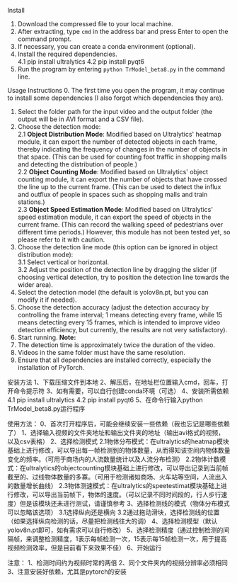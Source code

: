 Install
1. Download the compressed file to your local machine.  
2. After extracting, type `cmd` in the address bar and press Enter to open the command prompt.  
3. If necessary, you can create a conda environment (optional).  
4. Install the required dependencies.  
   4.1 pip install ultralytics
   4.2 pip install pyqt6
6. Run the program by entering `python TrModel_beta8.py` in the command line.

Usage Instructions
0. The first time you open the program, it may continue to install some dependencies (I also forgot which dependencies they are).  
1. Select the folder path for the input video and the output folder (the output will be in AVI format and a CSV file).  
2. Choose the detection mode:  
   2.1 **Object Distribution Mode**: Modified based on Ultralytics' heatmap module, it can export the number of detected objects in each frame, thereby indicating the frequency of changes in the number of objects in that space. (This can be used for counting foot traffic in shopping malls and detecting the distribution of people.)  
   2.2 **Object Counting Mode**: Modified based on Ultralytics' object counting module, it can export the number of objects that have crossed the line up to the current frame. (This can be used to detect the influx and outflux of people in spaces such as shopping malls and train stations.)  
   2.3 **Object Speed Estimation Mode**: Modified based on Ultralytics' speed estimation module, it can export the speed of objects in the current frame. (This can record the walking speed of pedestrians over different time periods.) However, this module has not been tested yet, so please refer to it with caution.  
3. Choose the detection line mode (this option can be ignored in object distribution mode):  
   3.1 Select vertical or horizontal.  
   3.2 Adjust the position of the detection line by dragging the slider (if choosing vertical detection, try to position the detection line towards the wider area).  
4. Select the detection model (the default is yolov8n.pt, but you can modify it if needed).  
5. Choose the detection accuracy (adjust the detection accuracy by controlling the frame interval; 1 means detecting every frame, while 15 means detecting every 15 frames, which is intended to improve video detection efficiency, but currently, the results are not very satisfactory).  
6. Start running.
**Note:**  
1. The detection time is approximately twice the duration of the video.  
2. Videos in the same folder must have the same resolution.  
3. Ensure that all dependencies are installed correctly, especially the installation of PyTorch.
   
安装方法
1、下载压缩文件到本地
2、解压后，在地址栏位置输入cmd，回车，打开命令提示符
3、如有需要，可以自行创建conda环境（可选）
4、安装所需依赖
   4.1 pip install ultralytics
   4.2 pip install pyqt6
5、在命令行输入python TrModel_beta8.py运行程序

使用方法：
0、首次打开程序后，可能会继续安装一些依赖（我也忘记是哪些依赖了）
1、选择输入视频的文件夹地址和输出文件夹的地址（输出avi格式的视频，以及csv表格）
2、选择检测模式
2.1物体分布模式：在ultralytics的heatmap模块基础上进行修改，可以导出每一帧检测到的物体数量，从而得知该空间内物体数量变化的频率。（可用于商场内的人流数量统计以及人流分布检测）
2.2物体计数模式：在ultralytics的objectcounting模块基础上进行修改，可以导出记录到当前帧截至的、过线物体数量的多寡。（可用于检测诸如商场、火车站等空间，人流出入的数量增长曲线）
2.3物体测速模式：在ultralytics的speetestimat模块基础上进行修改，可以导出当前帧下，物体的速度。（可以记录不同时间段的，行人步行速度）但是该模块还未进行测试，请谨慎参考
3、选择检测线的模式（物体分布模式可以忽略该选项）
3.1选择纵向还是横向
3.2通过拖动滑块，选择检测线的位置（如果选择纵向检测的话，尽量把检测线往大的调）
4、选择检测模型（默认yolov8n.pt即可，如有需求可以自行修改）
5、选择检测精度（通过控制检测的间隔帧，来调整检测精度，1表示每帧检测一次，15表示每15帧检测一次，用于提高视频检测效率，但是目前看下来效果不佳）
6、开始运行

注意：
1、检测时间约为视频时常的两倍
2、同个文件夹内的视频分辨率必须相同
3、注意安装好依赖，尤其是pytorch的安装
